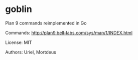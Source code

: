 goblin
======

Plan 9 commands reimplemented in Go

Commands: http://plan9.bell-labs.com/sys/man/1/INDEX.html

License: MIT

Authors: Uriel, Mortdeus
